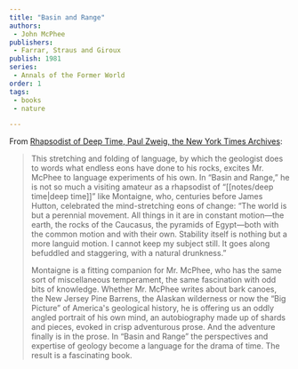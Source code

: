 ```yaml
---
title: "Basin and Range"
authors: 
 - John McPhee
publishers: 
 - Farrar, Straus and Giroux
publish: 1981
series:
 - Annals of the Former World
order: 1
tags:
 - books
 - nature

---
```


From [Rhapsodist of Deep Time, Paul Zweig, the New York Times Archives](https://www.nytimes.com/1981/05/17/books/rhapsodist-of-deep-time.html):

> This stretching and folding of language, by which the geologist does to words what endless eons have done to his rocks, excites Mr. McPhee to language experiments of his own. In “Basin and Range,” he is not so much a visiting amateur as a rhapsodist of “[[notes/deep time|deep time]]” like Montaigne, who, centuries before James Hutton, celebrated the mind-stretching eons of change: “The world is but a perennial movement. All things in it are in constant motion—the earth, the rocks of the Caucasus, the pyramids of Egypt—both with the common motion and with their own. Stability itself is nothing but a more languid motion. I cannot keep my subject still. It goes along befuddled and staggering, with a natural drunkness.”
> 
> Montaigne is a fitting companion for Mr. McPhee, who has the same sort of miscellaneous temperament, the same fascination with odd bits of knowledge. Whether Mr. McPhee writes about bark canoes, the New Jersey Pine Barrens, the Alaskan wilderness or now the “Big Picture” of America's geological history, he is offering us an oddly angled portrait of his own mind, an autobiography made up of shards and pieces, evoked in crisp adventurous prose. And the adventure finally is in the prose. In “Basin and Range” the perspectives and expertise of geology become a language for the drama of time. The result is a fascinating book.
